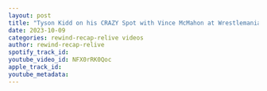 ```yaml
---
layout: post
title: "Tyson Kidd on his CRAZY Spot with Vince McMahon at Wrestlemania"
date: 2023-10-09
categories: rewind-recap-relive videos
author: rewind-recap-relive
spotify_track_id: 
youtube_video_id: NFX0rRK0Qoc
apple_track_id: 
youtube_metadata: 
---
```

